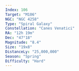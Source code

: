 ```yaml
---
Index: 106
Target: "M106"
NGC: "NGC 4258"
Type: "Spiral Galaxy"
Constellation: "Canes Venatici"
RA: "12h 19m"
Dec: "47°18"
Magnitude: "8.4"
Size: "19x8"
DistanceLy: "25,000,000"
Season: "Spring"
Difficulty: "Hard"
---
```

